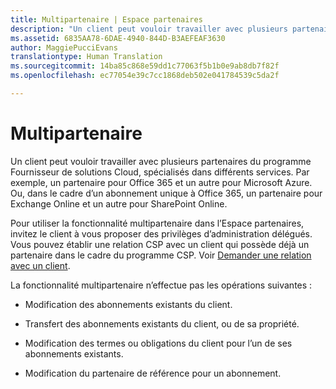 ```yaml
---
title: Multipartenaire | Espace partenaires
description: "Un client peut vouloir travailler avec plusieurs partenaires du programme Fournisseur de solutions&nbsp;Cloud, spécialisés dans différents services."
ms.assetid: 6835AA78-6DAE-4940-844D-B3AEFEAF3630
author: MaggiePucciEvans
translationtype: Human Translation
ms.sourcegitcommit: 14ba85c868e59dd1c77063f5b1b0e9ab8db7f82f
ms.openlocfilehash: ec77054e39c7cc1868deb502e041784539c5da2f

---
```


# Multipartenaire


Un client peut vouloir travailler avec plusieurs partenaires du programme Fournisseur de solutions Cloud, spécialisés dans différents services. Par exemple, un partenaire pour Office&nbsp;365 et un autre pour Microsoft&nbsp;Azure. Ou, dans le cadre d’un abonnement unique à Office&nbsp;365, un partenaire pour Exchange&nbsp;Online et un autre pour SharePoint&nbsp;Online.

Pour utiliser la fonctionnalité multipartenaire dans l’Espace partenaires, invitez le client à vous proposer des privilèges d’administration délégués. Vous pouvez établir une relation&nbsp;CSP avec un client qui possède déjà un partenaire dans le cadre du programme&nbsp;CSP. Voir [Demander une relation avec un client](request-a-relationship-with-a-customer.md).

La fonctionnalité multipartenaire n’effectue pas les opérations suivantes&nbsp;:

-   Modification des abonnements existants du client.

-   Transfert des abonnements existants du client, ou de sa propriété.

-   Modification des termes ou obligations du client pour l’un de ses abonnements existants.

-   Modification du partenaire de référence pour un abonnement.

 

 






<!--HONumber=Nov16_HO4-->


